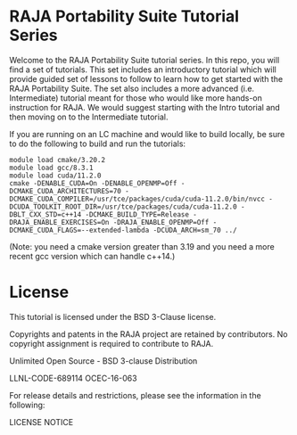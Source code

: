 # RAJA Portability Suite Tutorial Series

Welcome to the RAJA Portability Suite tutorial series. In this repo, you
will find a set of tutorials. This set includes an introductory tutorial
which will provide guided set of lessons to follow to learn how to get
started with the RAJA Portability Suite. The set also includes a more
advanced (i.e. Intermediate) tutorial meant for those who would like more 
hands-on instruction for RAJA. We would suggest starting with the Intro 
tutorial and then moving on to the Intermediate tutorial.

If you are running on an LC machine and would like to build locally, 
be sure to do the following to build and run the tutorials:
```
module load cmake/3.20.2
module load gcc/8.3.1
module load cuda/11.2.0
cmake -DENABLE_CUDA=On -DENABLE_OPENMP=Off -DCMAKE_CUDA_ARCHITECTURES=70 -DCMAKE_CUDA_COMPILER=/usr/tce/packages/cuda/cuda-11.2.0/bin/nvcc -DCUDA_TOOLKIT_ROOT_DIR=/usr/tce/packages/cuda/cuda-11.2.0 -DBLT_CXX_STD=c++14 -DCMAKE_BUILD_TYPE=Release -DRAJA_ENABLE_EXERCISES=On -DRAJA_ENABLE_OPENMP=Off -DCMAKE_CUDA_FLAGS=--extended-lambda -DCUDA_ARCH=sm_70 ../
```

(Note: you need a cmake version greater than 3.19 and you need a more
recent gcc version which can handle c++14.)

# License

This tutorial is licensed under the BSD 3-Clause license.

Copyrights and patents in the RAJA project are retained by contributors. No
copyright assignment is required to contribute to RAJA.

Unlimited Open Source - BSD 3-clause Distribution 

LLNL-CODE-689114 
OCEC-16-063

For release details and restrictions, please see the information in the following:

LICENSE
NOTICE
